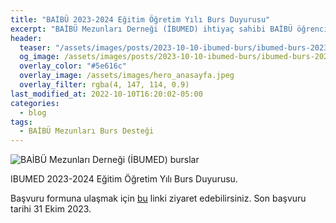 ```yaml
---
title: "BAİBÜ 2023-2024 Eğitim Öğretim Yılı Burs Duyurusu"
excerpt: "BAİBÜ Mezunları Derneği (İBUMED) ihtiyaç sahibi BAİBÜ öğrencilerine burs vermeye devam etmektedir. "
header:
  teaser: "/assets/images/posts/2023-10-10-ibumed-burs/ibumed-burs-2023-2024.png"
  og_image: /assets/images/posts/2023-10-10-ibumed-burs/ibumed-burs-2023-2024.png
  overlay_color: "#5e616c"
  overlay_image: /assets/images/hero_anasayfa.jpeg
  overlay_filter: rgba(4, 147, 114, 0.9)
last_modified_at: 2022-10-10T16:20:02-05:00
categories:
  - blog
tags:
  - BAİBÜ Mezunları Burs Desteği
---
```




<img src="{{ site.url }}{{ site.baseurl }}/assets/images/posts/2023-10-10-ibumed-burs/ibumed-burs-2023-2024.png" alt="BAİBÜ Mezunları Derneği (İBUMED) burslar">

IBUMED 2023-2024 Eğitim Öğretim Yılı Burs Duyurusu.

Başvuru formuna ulaşmak için [bu](https://ibumed.org/assets/docs/ibumed-burs-basvuru-formu-2022-2023.pdf) linki ziyaret edebilirsiniz. Son başvuru tarihi 31 Ekim 2023.



